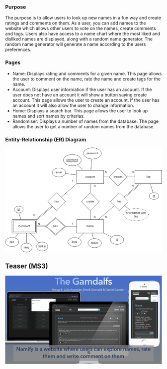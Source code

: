 ### Purpose

The purpose is to allow users to look up new names in a fun way and create ratings and comments on them. As a user, you can add names to the website which allows other users to vote on the names, create comments and tags. Users also have access to a name chart where the most liked and disliked names are displayed, along with a random name generator. The random name generator will generate a name according to the users preferences.

### Pages

* Name: Displays rating and comments for a given name. This page allows the user to comment on the name, rate the name and create tags for the name.
* Account: Displays user information if the user has an account. If the user does not have an account it will show a button saying create account. This page allows the user to create an account. If the user has an account it will also allow the user to change information. 
* Home: Displays a search bar. This page allows the user to look up names and sort names by criterias.
* Randomiser: Displays a number of names from the database. The page allows the user to get a number of random names from the database. 

### Entity-Relationship (ER) Diagram

![ER Diagram](./images/ER_Diagram.drawio.png)

## Teaser (MS3)

![Teaser](./images/teaser.png)
